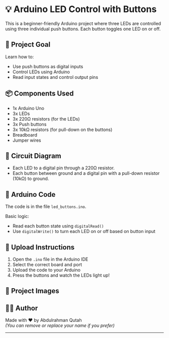 # 💡 Arduino LED Control with Buttons

This is a beginner-friendly Arduino project where three LEDs are controlled using three individual push buttons. Each button toggles one LED on or off.

## 🎯 Project Goal
Learn how to:
- Use push buttons as digital inputs
- Control LEDs using Arduino
- Read input states and control output pins

## 📦 Components Used
- 1x Arduino Uno
- 3x LEDs
- 3x 220Ω resistors (for the LEDs)
- 3x Push buttons
- 3x 10kΩ resistors (for pull-down on the buttons)
- Breadboard
- Jumper wires

## 🔌 Circuit Diagram
- Each LED to a digital pin through a 220Ω resistor.
- Each button between ground and a digital pin with a pull-down resistor (10kΩ) to ground.

## 📄 Arduino Code
The code is in the file `led_buttons.ino`.

Basic logic:
- Read each button state using `digitalRead()`
- Use `digitalWrite()` to turn each LED on or off based on button input

## 🚀 Upload Instructions
1. Open the `.ino` file in the Arduino IDE
2. Select the correct board and port
3. Upload the code to your Arduino
4. Press the buttons and watch the LEDs light up!

## 📸 Project Images

## 👨‍💻 Author
Made with ❤️ by Abdulrahman Qutah  
_(You can remove or replace your name if you prefer)_

---

